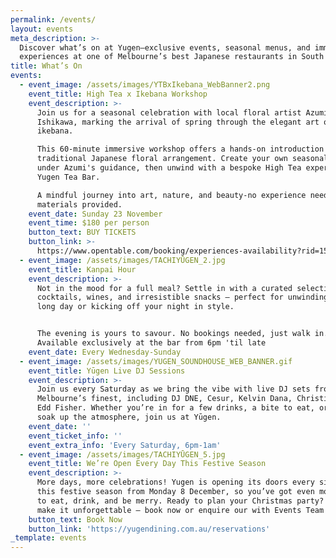 ```yaml
---
permalink: /events/
layout: events
meta_description: >-
  Discover what’s on at Yugen—exclusive events, seasonal menus, and immersive
  experiences at one of Melbourne’s best Japanese restaurants in South Yarra.
title: What’s On
events:
  - event_image: /assets/images/YTBxIkebana_WebBanner2.png
    event_title: High Tea x Ikebana Workshop
    event_description: >-
      Join us for a seasonal celebration with local floral artist Azumi
      Ishikawa, marking the arrival of spring through the elegant art of
      ikebana.

      This 60-minute immersive workshop offers a hands-on introduction to
      traditional Japanese floral arrangement. Create your own seasonal piece
      under Azumi's guidance, then unwind with a bespoke High Tea experience at
      Yugen Tea Bar.

      A mindful journey into art, nature, and beauty-no experience needed, all
      materials provided.
    event_date: Sunday 23 November
    event_time: $180 per person
    button_text: BUY TICKETS
    button_link: >-
      https://www.opentable.com/booking/experiences-availability?rid=158744&restref=158744&experienceId=560700&utm_source=external&utm_medium=referral&utm_campaign=shared
  - event_image: /assets/images/TACHIYŪGEN_2.jpg
    event_title: Kanpai Hour
    event_description: >-
      Not in the mood for a full meal? Settle in with a curated selection of
      cocktails, wines, and irresistible snacks — perfect for unwinding after a
      long day or kicking off your night in style.


      The evening is yours to savour. No bookings needed, just walk in.
      Available exclusively at the bar from 6pm 'til late
    event_date: Every Wednesday-Sunday
  - event_image: /assets/images/YUGEN_SOUNDHOUSE_WEB_BANNER.gif
    event_title: Yūgen Live DJ Sessions
    event_description: >-
      Join us every Saturday as we bring the vibe with live DJ sets from
      Melbourne’s finest, including DJ DNE, Cesur, Kelvin Dana, Christina, and
      Edd Fisher. Whether you’re in for a few drinks, a bite to eat, or just to
      soak up the atmosphere, join us at Yūgen.
    event_date: ''
    event_ticket_info: ''
    event_extra_info: 'Every Saturday, 6pm-1am'
  - event_image: /assets/images/TACHIYŪGEN_5.jpg
    event_title: We’re Open Every Day This Festive Season
    event_description: >-
      More days, more celebrations! Yugen is opening its doors every single day
      this festive season from Monday 8 December, so you’ve got even more time
      to eat, drink, and be merry. Ready to plan your Christmas party? Let’s
      make it unforgettable — book now or enquire our with Events Team today.
    button_text: Book Now
    button_link: 'https://yugendining.com.au/reservations'
_template: events
---
```


